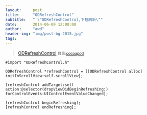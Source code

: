 ```yaml
---
layout:     post
title:      "ODRefreshControl"
subtitle:   " \"ODRefreshControl,下拉刷新\""
date:       2014-06-09 12:00:00
author:     "awd"
header-img: "img/post-bg-2015.jpg"
tags:
---
```

>[ODRefreshControl](https://github.com/Sephiroth87/ODRefreshControl)
><small>目录:[cocoapod](/2014/06/09/cocoapod-cocoapod)</small>


```
#import "ODRefreshControl.h"

ODRefreshControl *refreshControl = [[ODRefreshControl alloc] initInScrollView:self.scrollView];

[refreshControl addTarget:self action:@selector(dropViewDidBeginRefreshing:) forControlEvents:UIControlEventValueChanged];

[refreshControl beginRefreshing];
[refreshControl endRefreshing];
```
